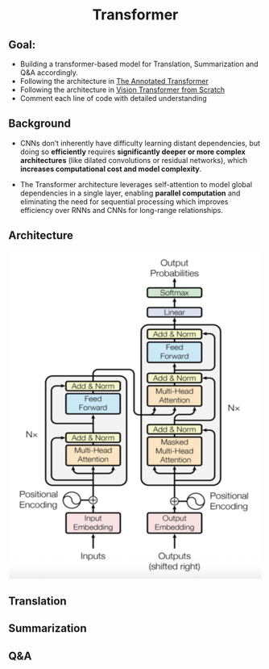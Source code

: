 <h1 align='center'> Transformer </h1>

## **Goal:**

- Building a transformer-based model for Translation, Summarization and Q&A accordingly.
- Following the architecture in <a href="https://nlp.seas.harvard.edu/2018/04/03/attention.html" target="_blank">The Annotated Transformer</a>
- Following the architecture in <a href="https://medium.com/@brianpulfer/vision-transformers-from-scratch-pytorch-a-step-by-step-guide-96c3313c2e0c" target="_blank">Vision Transformer from Scratch</a>
- Comment each line of code with detailed understanding

## Background

- CNNs don’t inherently have difficulty learning distant dependencies, but doing so **efficiently** requires **significantly deeper or more complex architectures** (like dilated convolutions or residual networks), which **increases computational cost and model complexity**.

- The Transformer architecture leverages self-attention to model global dependencies in a single layer, enabling **parallel computation** and eliminating the need for sequential processing which improves efficiency over RNNs and CNNs for long-range relationships.

## Architecture

<p align="center">
  <img src="transformer_architecture.png" alt="transformer_architecture" width="500" height="650"/>
</p>

## **Translation**

## **Summarization**

## **Q&A**

